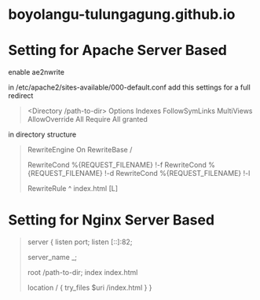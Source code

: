 # boyolangu-tulungagung.github.io

# Setting for Apache Server Based

enable ae2nwrite

in /etc/apache2/sites-available/000-default.conf add this settings for a full redirect

>
><Directory /path-to-dir>
>    Options Indexes FollowSymLinks MultiViews
>    AllowOverride All
>    Require All granted
></Directory>
>

in directory structure

>
><IfModule mod_rewrite.c>
>	RewriteEngine On
>	RewriteBase /
>
>	RewriteCond %{REQUEST_FILENAME} !-f
>	RewriteCond %{REQUEST_FILENAME} !-d
>	RewriteCond %{REQUEST_FILENAME} !-l
>	
>	RewriteRule ^ index.html [L]
></IfModule>
>

# Setting for Nginx Server Based

>server {
>    listen port;
>    listen [::]:82;
>
>    server_name _;
>
>    root /path-to-dir;
>    index index.html
>
>    location / {
>        try_files $uri /index.html
>    }
>}
